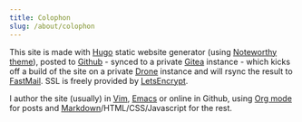 ```yaml
---
title: Colophon
slug: /about/colophon
---
```


This site is made with [Hugo][] static website generator (using [Noteworthy theme][]), posted to [Github][] - synced to a private [Gitea][] instance - which kicks off a build of the site on a private [Drone][] instance and will rsync the result to [FastMail][]. SSL is freely provided by [LetsEncrypt][].

I author the site (usually) in [Vim][], [Emacs][] or online in Github, using [Org mode][] for posts and [Markdown][]/HTML/CSS/Javascript for the rest.

[Hugo]: https://gohugo.io
[Noteworthy theme]: https://github.com/kimcc/hugo-theme-noteworthy
[FastMail]: https://www.fastmail.com
[LetsEncrypt]: https://letsencrypt.org
[GitHub]: https://www.github.com
[Vim]: http://www.vim.org
[Emacs]: https://www.gnu.org/software/emacs/
[Org mode]: https://orgmode.org
[Markdown]: https://daringfireball.net/projects/markdown/
[Gitea]: https://about.gitea.com
[Drone]: https://www.drone.io
